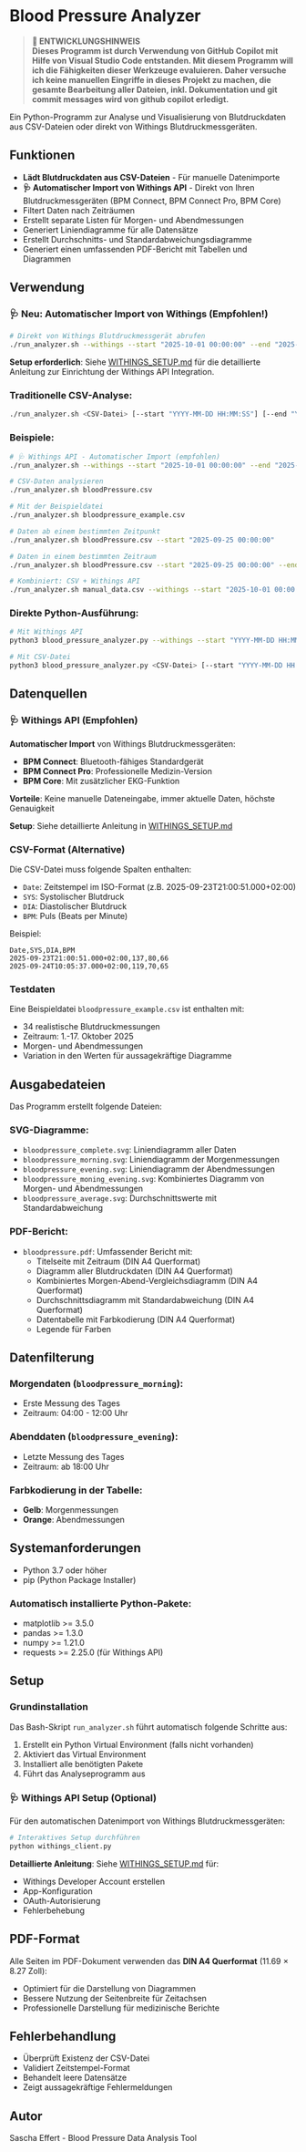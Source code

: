 # Blood Pressure Analyzer

> **🤖 ENTWICKLUNGSHINWEIS**  
> **Dieses Programm ist durch Verwendung von GitHub Copilot mit Hilfe von Visual Studio Code entstanden. Mit diesem Programm will ich die Fähigkeiten dieser Werkzeuge evaluieren. Daher versuche ich keine manuellen Eingriffe in dieses Projekt zu machen, die gesamte Bearbeitung aller Dateien, inkl. Dokumentation und git commit messages wird von github copilot erledigt.**

Ein Python-Programm zur Analyse und Visualisierung von Blutdruckdaten aus CSV-Dateien oder direkt von Withings Blutdruckmessgeräten.

## Funktionen

- **Lädt Blutdruckdaten aus CSV-Dateien** - Für manuelle Datenimporte
- **🩺 Automatischer Import von Withings API** - Direkt von Ihren Blutdruckmessgeräten (BPM Connect, BPM Connect Pro, BPM Core)
- Filtert Daten nach Zeiträumen
- Erstellt separate Listen für Morgen- und Abendmessungen
- Generiert Liniendiagramme für alle Datensätze
- Erstellt Durchschnitts- und Standardabweichungsdiagramme
- Generiert einen umfassenden PDF-Bericht mit Tabellen und Diagrammen

## Verwendung

### 🩺 Neu: Automatischer Import von Withings (Empfohlen!)

```bash
# Direkt von Withings Blutdruckmessgerät abrufen
./run_analyzer.sh --withings --start "2025-10-01 00:00:00" --end "2025-10-17 23:59:59"
```

**Setup erforderlich**: Siehe [WITHINGS_SETUP.md](WITHINGS_SETUP.md) für die detaillierte Anleitung zur Einrichtung der Withings API Integration.

### Traditionelle CSV-Analyse:

```bash
./run_analyzer.sh <CSV-Datei> [--start "YYYY-MM-DD HH:MM:SS"] [--end "YYYY-MM-DD HH:MM:SS"]
```

### Beispiele:

```bash
# 🩺 Withings API - Automatischer Import (empfohlen)
./run_analyzer.sh --withings --start "2025-10-01 00:00:00" --end "2025-10-17 23:59:59"

# CSV-Daten analysieren
./run_analyzer.sh bloodPressure.csv

# Mit der Beispieldatei
./run_analyzer.sh bloodpressure_example.csv

# Daten ab einem bestimmten Zeitpunkt
./run_analyzer.sh bloodPressure.csv --start "2025-09-25 00:00:00"

# Daten in einem bestimmten Zeitraum
./run_analyzer.sh bloodPressure.csv --start "2025-09-25 00:00:00" --end "2025-09-30 23:59:59"

# Kombiniert: CSV + Withings API
./run_analyzer.sh manual_data.csv --withings --start "2025-10-01 00:00:00" --end "2025-10-17 23:59:59"
```

### Direkte Python-Ausführung:

```bash
# Mit Withings API
python3 blood_pressure_analyzer.py --withings --start "YYYY-MM-DD HH:MM:SS" --end "YYYY-MM-DD HH:MM:SS"

# Mit CSV-Datei
python3 blood_pressure_analyzer.py <CSV-Datei> [--start "YYYY-MM-DD HH:MM:SS"] [--end "YYYY-MM-DD HH:MM:SS"]
```

## Datenquellen

### 🩺 Withings API (Empfohlen)
**Automatischer Import** von Withings Blutdruckmessgeräten:
- **BPM Connect**: Bluetooth-fähiges Standardgerät
- **BPM Connect Pro**: Professionelle Medizin-Version  
- **BPM Core**: Mit zusätzlicher EKG-Funktion

**Vorteile**: Keine manuelle Dateneingabe, immer aktuelle Daten, höchste Genauigkeit

**Setup**: Siehe detaillierte Anleitung in [WITHINGS_SETUP.md](WITHINGS_SETUP.md)

### CSV-Format (Alternative)

Die CSV-Datei muss folgende Spalten enthalten:
- `Date`: Zeitstempel im ISO-Format (z.B. 2025-09-23T21:00:51.000+02:00)
- `SYS`: Systolischer Blutdruck
- `DIA`: Diastolischer Blutdruck  
- `BPM`: Puls (Beats per Minute)

Beispiel:
```csv
Date,SYS,DIA,BPM
2025-09-23T21:00:51.000+02:00,137,80,66
2025-09-24T10:05:37.000+02:00,119,70,65
```

### Testdaten

Eine Beispieldatei `bloodpressure_example.csv` ist enthalten mit:
- 34 realistische Blutdruckmessungen
- Zeitraum: 1.-17. Oktober 2025
- Morgen- und Abendmessungen
- Variation in den Werten für aussagekräftige Diagramme

## Ausgabedateien

Das Programm erstellt folgende Dateien:

### SVG-Diagramme:
- `bloodpressure_complete.svg`: Liniendiagramm aller Daten
- `bloodpressure_morning.svg`: Liniendiagramm der Morgenmessungen
- `bloodpressure_evening.svg`: Liniendiagramm der Abendmessungen  
- `bloodpressure_moning_evening.svg`: Kombiniertes Diagramm von Morgen- und Abendmessungen
- `bloodpressure_average.svg`: Durchschnittswerte mit Standardabweichung

### PDF-Bericht:
- `bloodpressure.pdf`: Umfassender Bericht mit:
  - Titelseite mit Zeitraum (DIN A4 Querformat)
  - Diagramm aller Blutdruckdaten (DIN A4 Querformat)
  - Kombiniertes Morgen-Abend-Vergleichsdiagramm (DIN A4 Querformat)
  - Durchschnittsdiagramm mit Standardabweichung (DIN A4 Querformat)
  - Datentabelle mit Farbkodierung (DIN A4 Querformat)
  - Legende für Farben

## Datenfilterung

### Morgendaten (`bloodpressure_morning`):
- Erste Messung des Tages
- Zeitraum: 04:00 - 12:00 Uhr

### Abenddaten (`bloodpressure_evening`):
- Letzte Messung des Tages
- Zeitraum: ab 18:00 Uhr

### Farbkodierung in der Tabelle:
- **Gelb**: Morgenmessungen
- **Orange**: Abendmessungen

## Systemanforderungen

- Python 3.7 oder höher
- pip (Python Package Installer)

### Automatisch installierte Python-Pakete:
- matplotlib >= 3.5.0
- pandas >= 1.3.0
- numpy >= 1.21.0
- requests >= 2.25.0 (für Withings API)

## Setup

### Grundinstallation
Das Bash-Skript `run_analyzer.sh` führt automatisch folgende Schritte aus:

1. Erstellt ein Python Virtual Environment (falls nicht vorhanden)
2. Aktiviert das Virtual Environment
3. Installiert alle benötigten Pakete
4. Führt das Analyseprogramm aus

### 🩺 Withings API Setup (Optional)
Für den automatischen Datenimport von Withings Blutdruckmessgeräten:

```bash
# Interaktives Setup durchführen
python withings_client.py
```

**Detaillierte Anleitung**: Siehe [WITHINGS_SETUP.md](WITHINGS_SETUP.md) für:
- Withings Developer Account erstellen
- App-Konfiguration
- OAuth-Autorisierung
- Fehlerbehebung

## PDF-Format

Alle Seiten im PDF-Dokument verwenden das **DIN A4 Querformat** (11.69 × 8.27 Zoll):
- Optimiert für die Darstellung von Diagrammen
- Bessere Nutzung der Seitenbreite für Zeitachsen
- Professionelle Darstellung für medizinische Berichte

## Fehlerbehandlung

- Überprüft Existenz der CSV-Datei
- Validiert Zeitstempel-Format
- Behandelt leere Datensätze
- Zeigt aussagekräftige Fehlermeldungen

## Autor

Sascha Effert - Blood Pressure Data Analysis Tool
